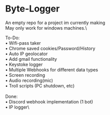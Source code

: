 # Byte-Logger
An empty repo for a project im currently making\
May only work for windows machines.\

To-Do:\
• Wifi-pass taker \
• Chrome saved cookies/Password/History\
• Auto IP geolocator\
• Add gmail functionality\
• Keystoke logger\
• Multiple Webhooks for different data types\
• Screen recording\
• Audio recording(mic)\
• Troll scripts (PC shutdown, etc)\
\
Done:\
• Discord webhook implementation (1 bot)\
• IP logger\
